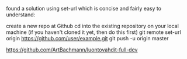 found a solution using set-url which is concise and fairly easy to understand:

create a new repo at Github
cd into the existing repository on your local machine (if you haven't cloned it yet, then do this first)
git remote set-url origin https://github.com/user/example.git
git push -u origin master

https://github.com/ArtBachmann/luontovahdit-full-dev